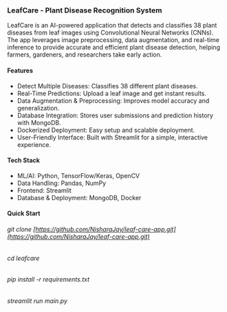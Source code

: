 ### LeafCare - Plant Disease Recognition System

LeafCare is an AI-powered application that detects and classifies 38 plant diseases from leaf images using Convolutional Neural Networks (CNNs). The app leverages image preprocessing, data augmentation, and real-time inference to provide accurate and efficient plant disease detection, helping farmers, gardeners, and researchers take early action.

#### Features
- Detect Multiple Diseases: Classifies 38 different plant diseases.
- Real-Time Predictions: Upload a leaf image and get instant results.
- Data Augmentation & Preprocessing: Improves model accuracy and generalization.
- Database Integration: Stores user submissions and prediction history with MongoDB.
- Dockerized Deployment: Easy setup and scalable deployment.
- User-Friendly Interface: Built with Streamlit for a simple, interactive experience.

#### Tech Stack
- ML/AI: Python, TensorFlow/Keras, OpenCV
- Data Handling: Pandas, NumPy
- Frontend: Streamlit
- Database & Deployment: MongoDB, Docker

#### Quick Start
###### git clone [https://github.com/NisharaJay/leaf-care-app.git](https://github.com/NisharaJay/leaf-care-app.git)
###### cd leafcare
###### pip install -r requirements.txt
###### streamlit run main.py
